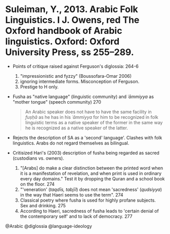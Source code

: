 # Suleiman, Y., 2013. Arabic Folk Linguistics. I J. Owens, red The Oxford handbook of Arabic linguistics. Oxford: Oxford University Press, ss 255–289.

- Points of critique raised against Ferguson's diglossia: 264-6
  1. "impressionistic and fyzzy" (Boussofara-Omar 2006)
  2. ignoring intermediate forms. Misconception of Ferguson. 
  3. Prestige to H only. 

- Fusha as "native language" (linguistic community) and *ʿāmmiyya* as "mother tongue" (speech community) 270 

  > An Arabic speaker does not have to have the same facility in *fuṣḥā* as he has in his *ʿāmmiyya* for him to be recognized in folk linguistic terms as a native speaker of the former in the same way he is recognized as a native speaker of the latter.

- Rejects the description of SA as a 'second' language'. Clashes with folk linguistics. Arabs do not regard themselves as bilingual.

- Critisized Hari's (2003) description of fusha being regarded as sacred (custodians vs. owners). 
  1. "[Arabs] do make a clear distinction between the printed word when it is a manifestation of revelation, and when print is used in ordinary every day domains." Test it by dropping the Quran and a school book on the floor. 274 
  2. "'veneration' (*taqdīs, tabjīl*) does not mean 'sacredness' (*qudsiyya*) in the way that Haeri seems to use the term". 274
  3. Classical poetry where fusha is used for highly profane subjects. Sex and drinking. 275
  4. According to Haeri, sacredness of fusha leads to 'certain denial of the contemporary self' and to lack of democracy. 277

@Arabic
@diglossia
@language-ideology
